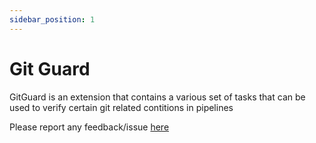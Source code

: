 ```yaml
---
sidebar_position: 1
---
```


# Git Guard

GitGuard is an extension that contains a various set of tasks that can be used to verify certain git related contitions in pipelines

Please report any feedback/issue [here](https://github.com/joachimdalen/azdevops-git-guard)
